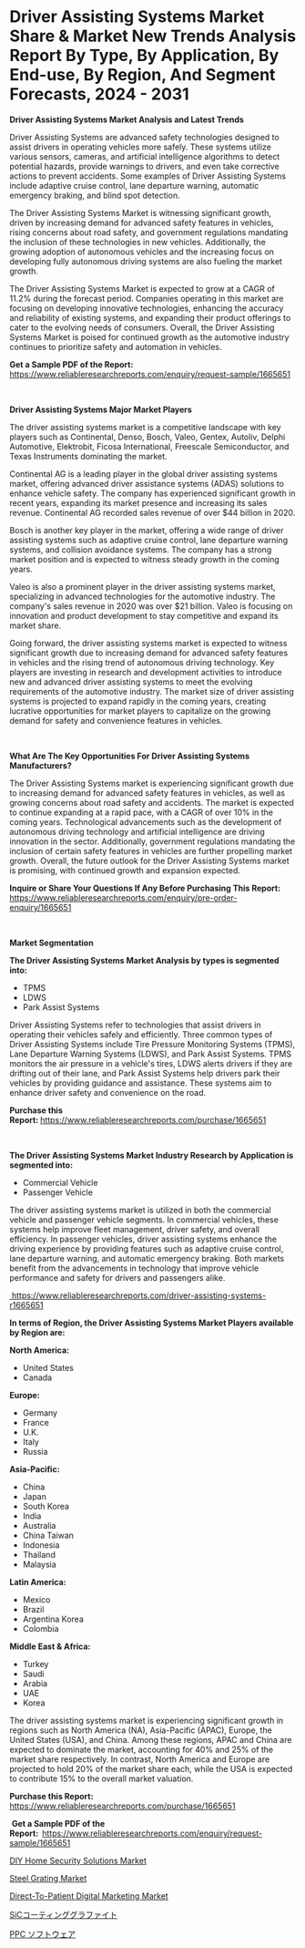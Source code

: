 <p><h1>Driver Assisting Systems Market Share & Market New Trends Analysis Report By Type, By Application, By End-use, By Region, And Segment Forecasts, 2024 - 2031</h1></p><p><strong>Driver Assisting Systems Market Analysis and Latest Trends</strong></p>
<p><p>Driver Assisting Systems are advanced safety technologies designed to assist drivers in operating vehicles more safely. These systems utilize various sensors, cameras, and artificial intelligence algorithms to detect potential hazards, provide warnings to drivers, and even take corrective actions to prevent accidents. Some examples of Driver Assisting Systems include adaptive cruise control, lane departure warning, automatic emergency braking, and blind spot detection.</p><p>The Driver Assisting Systems Market is witnessing significant growth, driven by increasing demand for advanced safety features in vehicles, rising concerns about road safety, and government regulations mandating the inclusion of these technologies in new vehicles. Additionally, the growing adoption of autonomous vehicles and the increasing focus on developing fully autonomous driving systems are also fueling the market growth.</p><p>The Driver Assisting Systems Market is expected to grow at a CAGR of 11.2% during the forecast period. Companies operating in this market are focusing on developing innovative technologies, enhancing the accuracy and reliability of existing systems, and expanding their product offerings to cater to the evolving needs of consumers. Overall, the Driver Assisting Systems Market is poised for continued growth as the automotive industry continues to prioritize safety and automation in vehicles.</p></p>
<p><strong>Get a Sample PDF of the Report:&nbsp;</strong> <a href="https://www.reliableresearchreports.com/enquiry/request-sample/1665651">https://www.reliableresearchreports.com/enquiry/request-sample/1665651</a></p>
<p>&nbsp;</p>
<p><strong>Driver Assisting Systems Major Market Players</strong></p>
<p><p>The driver assisting systems market is a competitive landscape with key players such as Continental, Denso, Bosch, Valeo, Gentex, Autoliv, Delphi Automotive, Elektrobit, Ficosa International, Freescale Semiconductor, and Texas Instruments dominating the market.</p><p>Continental AG is a leading player in the global driver assisting systems market, offering advanced driver assistance systems (ADAS) solutions to enhance vehicle safety. The company has experienced significant growth in recent years, expanding its market presence and increasing its sales revenue. Continental AG recorded sales revenue of over $44 billion in 2020.</p><p>Bosch is another key player in the market, offering a wide range of driver assisting systems such as adaptive cruise control, lane departure warning systems, and collision avoidance systems. The company has a strong market position and is expected to witness steady growth in the coming years.</p><p>Valeo is also a prominent player in the driver assisting systems market, specializing in advanced technologies for the automotive industry. The company's sales revenue in 2020 was over $21 billion. Valeo is focusing on innovation and product development to stay competitive and expand its market share.</p><p>Going forward, the driver assisting systems market is expected to witness significant growth due to increasing demand for advanced safety features in vehicles and the rising trend of autonomous driving technology. Key players are investing in research and development activities to introduce new and advanced driver assisting systems to meet the evolving requirements of the automotive industry. The market size of driver assisting systems is projected to expand rapidly in the coming years, creating lucrative opportunities for market players to capitalize on the growing demand for safety and convenience features in vehicles.</p></p>
<p>&nbsp;</p>
<p><strong>What Are The Key Opportunities For Driver Assisting Systems Manufacturers?</strong></p>
<p><p>The Driver Assisting Systems market is experiencing significant growth due to increasing demand for advanced safety features in vehicles, as well as growing concerns about road safety and accidents. The market is expected to continue expanding at a rapid pace, with a CAGR of over 10% in the coming years. Technological advancements such as the development of autonomous driving technology and artificial intelligence are driving innovation in the sector. Additionally, government regulations mandating the inclusion of certain safety features in vehicles are further propelling market growth. Overall, the future outlook for the Driver Assisting Systems market is promising, with continued growth and expansion expected.</p></p>
<p><strong>Inquire or Share Your Questions If Any Before Purchasing This Report:</strong> <a href="https://www.reliableresearchreports.com/enquiry/pre-order-enquiry/1665651">https://www.reliableresearchreports.com/enquiry/pre-order-enquiry/1665651</a></p>
<p>&nbsp;</p>
<p><strong>Market Segmentation</strong></p>
<p><strong>The Driver Assisting Systems Market Analysis by types is segmented into:</strong></p>
<p><ul><li>TPMS</li><li>LDWS</li><li>Park Assist Systems</li></ul></p>
<p><p>Driver Assisting Systems refer to technologies that assist drivers in operating their vehicles safely and efficiently. Three common types of Driver Assisting Systems include Tire Pressure Monitoring Systems (TPMS), Lane Departure Warning Systems (LDWS), and Park Assist Systems. TPMS monitors the air pressure in a vehicle's tires, LDWS alerts drivers if they are drifting out of their lane, and Park Assist Systems help drivers park their vehicles by providing guidance and assistance. These systems aim to enhance driver safety and convenience on the road.</p></p>
<p><strong>Purchase this Report:&nbsp;</strong><a href="https://www.reliableresearchreports.com/purchase/1665651">https://www.reliableresearchreports.com/purchase/1665651</a></p>
<p>&nbsp;</p>
<p><strong>The Driver Assisting Systems Market Industry Research by Application is segmented into:</strong></p>
<p><ul><li>Commercial Vehicle</li><li>Passenger Vehicle</li></ul></p>
<p><p>The driver assisting systems market is utilized in both the commercial vehicle and passenger vehicle segments. In commercial vehicles, these systems help improve fleet management, driver safety, and overall efficiency. In passenger vehicles, driver assisting systems enhance the driving experience by providing features such as adaptive cruise control, lane departure warning, and automatic emergency braking. Both markets benefit from the advancements in technology that improve vehicle performance and safety for drivers and passengers alike.</p></p>
<p><a href="https://www.reliableresearchreports.com/driver-assisting-systems-r1665651">&nbsp;https://www.reliableresearchreports.com/driver-assisting-systems-r1665651</a></p>
<p><strong>In terms of Region, the Driver Assisting Systems Market Players available by Region are:</strong></p>
<p>
    <p> <strong> North America: </strong>
        <ul>
            <li>United States</li>
            <li>Canada</li>
        </ul>
        </p> 
    <p> <strong> Europe: </strong>
        <ul>
            <li>Germany</li>
            <li>France</li>
            <li>U.K.</li>
            <li>Italy</li>
            <li>Russia</li>
        </ul>
        </p> 
    <p> <strong> Asia-Pacific: </strong>
        <ul>
            <li>China</li>
            <li>Japan</li>
            <li>South Korea</li>
            <li>India</li>
            <li>Australia</li>
            <li>China Taiwan</li>
            <li>Indonesia</li>
            <li>Thailand</li>
            <li>Malaysia</li>
        </ul>
        </p> 
    <p> <strong> Latin America: </strong>
        <ul>
            <li>Mexico</li>
            <li>Brazil</li>
            <li>Argentina Korea</li>
            <li>Colombia</li>
        </ul>
        </p> 
    <p> <strong> Middle East & Africa: </strong>
        <ul>
            <li>Turkey</li>
            <li>Saudi</li>
            <li>Arabia</li>
            <li>UAE</li>
            <li>Korea</li>
        </ul>
    </p>
    </p>
<p><p>The driver assisting systems market is experiencing significant growth in regions such as North America (NA), Asia-Pacific (APAC), Europe, the United States (USA), and China. Among these regions, APAC and China are expected to dominate the market, accounting for 40% and 25% of the market share respectively. In contrast, North America and Europe are projected to hold 20% of the market share each, while the USA is expected to contribute 15% to the overall market valuation.</p></p>
<p><strong>Purchase this Report: </strong><a href="https://www.reliableresearchreports.com/purchase/1665651">https://www.reliableresearchreports.com/purchase/1665651</a></p>
<p>&nbsp;<strong>Get a Sample PDF of the Report:&nbsp;&nbsp;</strong><a href="https://www.reliableresearchreports.com/enquiry/request-sample/1665651">https://www.reliableresearchreports.com/enquiry/request-sample/1665651</a></p>
<p><strong></strong></p>
<p><p><a href="https://github.com/dimitrishawkinswaynenp91rgz/Market-Research-Report-List-2/blob/main/diy-home-security-solutions-market.md">DIY Home Security Solutions Market</a></p><p><a href="https://www.linkedin.com/pulse/insights-steel-grating-market-size-analysing-share-trends-endrf">Steel Grating Market</a></p><p><a href="https://github.com/gladysalidde/Market-Research-Report-List-1/blob/main/direct-to-patient-digital-marketing-market.md">Direct-To-Patient Digital Marketing Market</a></p><p><a href="https://medium.com/@brayanborer2023/sic%E8%A2%AB%E8%A6%86%E3%82%B0%E3%83%A9%E3%83%95%E3%82%A1%E3%82%A4%E3%83%88%E5%B8%82%E5%A0%B4%E5%B1%95%E6%9C%9B-%E7%94%A3%E6%A5%AD%E6%A6%82%E8%A6%81%E3%81%A8%E4%BA%88%E6%B8%AC-2024%E5%B9%B4%E3%81%8B%E3%82%892031%E5%B9%B4-45692482f230">SiCコーティンググラファイト</a></p><p><a href="https://medium.com/@nicosmitham2023/ppc%E3%82%BD%E3%83%95%E3%83%88%E3%82%A6%E3%82%A7%E3%82%A2%E5%B8%82%E5%A0%B4%E5%88%86%E6%9E%90-%E3%81%9D%E3%81%AEcagr-%E5%B8%82%E5%A0%B4%E3%82%BB%E3%82%B0%E3%83%A1%E3%83%B3%E3%83%86%E3%83%BC%E3%82%B7%E3%83%A7%E3%83%B3-%E3%81%8A%E3%82%88%E3%81%B3%E3%82%B0%E3%83%AD%E3%83%BC%E3%83%90%E3%83%AB%E7%94%A3%E6%A5%AD%E6%A6%82%E8%A6%81-a64b31b402fb">PPC ソフトウェア</a></p></p>